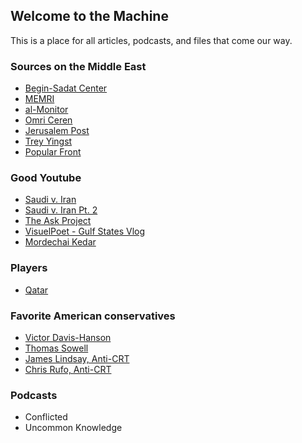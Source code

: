## Welcome to the Machine

This is a place for all articles, podcasts, and files that come our way.

### Sources on the Middle East
- [Begin-Sadat Center](https://besacenter.org/)
- [MEMRI](https://www.memri.org/)
- [al-Monitor](https://www.al-monitor.com/)
- [Omri Ceren](https://twitter.com/omriceren)
- [Jerusalem Post](https://www.jpost.com/)
- [Trey Yingst](https://twitter.com/TreyYingst)
- [Popular Front](https://www.popularfront.co/)

### Good Youtube
- [Saudi v. Iran](https://www.youtube.com/watch?v=VHcgnRl2xPM&t=1s)
- [Saudi v. Iran Pt. 2](https://www.youtube.com/watch?v=PvKoniTXWsQ)
- [The Ask Project](https://www.youtube.com/user/coreygilshuster)
- [VisuelPoet - Gulf States Vlog](https://www.youtube.com/user/visualpoet1)
- [Mordechai Kedar](https://www.youtube.com/watch?v=7sL_8BvqHo0)

### Players
- [Qatar](https://github.com/dgrotch/WTTM/blob/main/Qatar.pdf)



### Favorite American conservatives
- [Victor Davis-Hanson](https://victorhanson.com/)
- [Thomas Sowell](https://www.tsowell.com/)
- [James Lindsay, Anti-CRT](https://newdiscourses.com/)
- [Chris Rufo, Anti-CRT](https://twitter.com/realchrisrufo)

### Podcasts
- Conflicted
- Uncommon Knowledge
